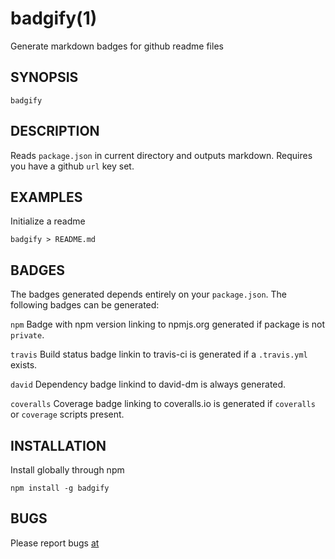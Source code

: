 # badgify(1)
Generate markdown badges for github readme files

## SYNOPSIS
`badgify`

## DESCRIPTION
Reads `package.json` in current directory and outputs markdown. Requires you have a github `url` key set.

## EXAMPLES
Initialize a readme

`badgify > README.md`

## BADGES
The badges generated depends entirely on your `package.json`. The following badges can be generated:

`npm`   Badge with npm version linking to npmjs.org generated if package is not `private`.

`travis` Build status badge linkin to travis-ci is generated if a `.travis.yml` exists.

`david` Dependency badge linkind to david-dm is always generated.

`coveralls` Coverage badge linking to coveralls.io is generated if `coveralls` or `coverage` scripts present.

## INSTALLATION
Install globally through npm

`npm install -g badgify`

## BUGS
Please report bugs [at](https://github.com/clux/badgify/issues)
